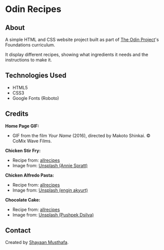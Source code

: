 # Odin Recipes

## About

A simple HTML and CSS website project built as part of [The Odin Project](https://www.theodinproject.com/lessons/foundations-recipes)'s Foundations curriculum.

It display different recipes, showing what ingredients it needs and the instructions to make it.

## Technologies Used

- HTML5  
- CSS3  
- Google Fonts (Roboto)

## Credits

**Home Page GIF:**

- GIF from the film <em>Your Name</em> (2016), directed by Makoto Shinkai. © CoMix Wave Films.

**Chicken Stir Fry:**

- Recipe from: [allrecipes](https://www.allrecipes.com/recipe/223382/chicken-stir-fry/)
- Image from: [Unsplash (Annie Spratt)](https://unsplash.com/photos/bowl-of-fried-rice-oT7_v-I0hHg)

**Chicken Alfredo Pasta:**

- Recipe from: [allrecipes](https://www.allrecipes.com/recipe/11970/easy-chicken-alfredo/)
- Image from: [Unsplash (engin akyurt)](https://unsplash.com/photos/a-plate-of-food-on-a-wooden-table-Jrvcg9My0B4)

**Chocolate Cake:**

- Recipe from: [allrecipes](https://www.allrecipes.com/recipe/17981/one-bowl-chocolate-cake-iii/)
- Image from: [Unsplash (Pushpek Dsilva)](https://unsplash.com/photos/chocolate-cake-on-white-ceramic-plate-2UeBOL7UD34)

## Contact

Created by [Shayaan Musthafa](https://github.com/shayaan183).
